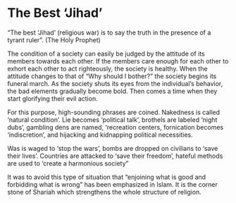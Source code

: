 The Best ‘Jihad’
================

“The best ‘Jihad’ (religious war) is to say the truth in the presence of
a tyrant ruler”. (The Holy Prophet)

The condition of a society can easily be judged by the attitude of its
members towards each other. If the members care enough for each other to
exhort each other to act righteously, the society is healthy. When the
attitude changes to that of “Why should I bother?” the society begins
its funeral march. As the society shuts its eyes from the individual’s
behavior, the bad elements gradually become bold. Then comes a time when
they start glorifying their evil action.

For this purpose, high-sounding phrases are coined. Nakedness is called
‘natural condition’. Lie becomes ‘political talk’, brothels are labeled
‘night dubs’, gambling dens are named, ‘recreation centers, fornication
becomes ‘indiscretion’, and hijacking and kidnapping political
necessities.

Was is waged to ‘stop the wars’, bombs are dropped on civilians to ‘save
their lives’. Countries are attacked to ‘save their freedom’, hateful
methods are used to ‘create a harmonious society”

It was to avoid this type of situation that “enjoining what is good and
forbidding what is wrong” has been emphasized in Islam. It is the corner
stone of Shariah which strengthens the whole structure of religion.


